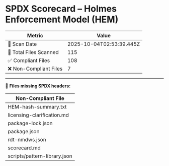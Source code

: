 # SPDX Scorecard – Holmes Enforcement Model (HEM)

| Metric | Value |
|--------|-------|
| 📅 Scan Date | 2025-10-04T02:53:39.445Z |
| 📂 Total Files Scanned | 115 |
| ✅ Compliant Files | 108 |
| ❌ Non-Compliant Files | 7 |


---

🚫 **Files missing SPDX headers:**

| Non-Compliant File |
|--------------------|
| HEM-hash-summary.txt |
| licensing-clarification.md |
| package-lock.json |
| package.json |
| rdt-nmdws.json |
| scorecard.md |
| scripts/pattern-library.json |
